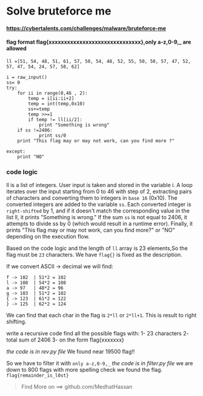 # Solve bruteforce me
#### https://cybertalents.com/challenges/malware/bruteforce-me
#### flag format flag{xxxxxxxxxxxxxxxxxxxxxxxxxxxxxx},only a-z,0-9,_ are allowed

```
ll =[51, 54, 48, 51, 61, 57, 50, 54, 48, 52, 55, 50, 50, 57, 47, 52, 57, 47, 54, 24, 57, 58, 62]

i = raw_input()
ss= 0 
try:
    for ii in range(0,46 , 2):
        temp = i[ii:ii+2]
        temp = int(temp,0x10)
        ss+=temp
        temp >>=1
        if temp != ll[ii/2]:
            print "Something is wrong"
    if ss !=2406:
            print ss/0
    print "This flag may or may not work, can you find more ?"
        
except:
    print "NO"
```

### code logic 
ll is a list of integers.
User input is taken and stored in the variable i.
A loop iterates over the input starting from 0 to 46 with step of 2, extracting pairs of characters and converting them to integers in `base 16` (0x10).
The converted integers are added to the variable `ss`.
Each converted integer is `right-shifted` by 1, and if it doesn't match the corresponding value in the list ll, it prints "Something is wrong."
If the sum `ss` is not equal to 2406, it attempts to divide ss by 0 (which would result in a runtime error).
Finally, it prints "This flag may or may not work, can you find more?" or "NO" depending on the execution flow.

Based on the code logic and the length of `ll` array is 23 elements,So the flag must be `23` characters.
We have `flag{}` is fixed as the description.

If we convert ASCII -> decimal we will find:
```
f -> 102  | 51*2 = 102
l -> 108  | 54*2 = 108
a -> 97   | 48*2 = 96
g -> 103  | 51*2 = 102
{ -> 123  | 61*2 = 122
} -> 125  | 62*2 = 124
```
We can find that each char in the flag is `2*ll` or `2*ll+1`.
This is result to right shifting.

write a recursive code find all the possible flags with:
1- 23 characters
2- total sum of 2406
3- on the form flag{xxxxxxx}

*the code is in rev.py file*
We found near 19500 flag!!

So we have to filter it with `only a-z,0-9,_`
*the code is in filter.py file*
we are down to 800 flags with more spelling check we found the flag.
`flag{remainder_is_l0st}`


>Find More on ==> github.com/MedhatHassan 